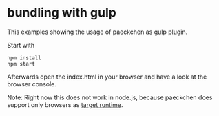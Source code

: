 # bundling with gulp

This examples showing the usage of paeckchen as gulp plugin.

Start with

```shell
npm install
npm start
```

Afterwards open the index.html in your browser and have a look at the browser console.

Note: Right now this does not work in node.js, because paeckchen does support only browsers as
[target runtime](https://github.com/paeckchen/paeckchen/issues/68).
